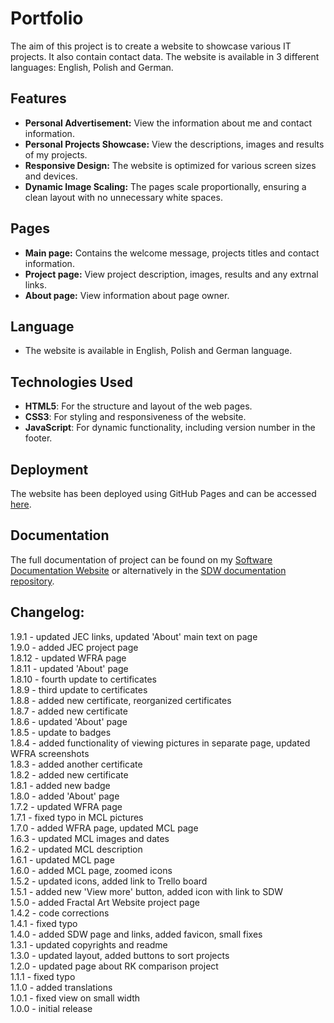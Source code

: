 # Portfolio

The aim of this project is to create a website to showcase various IT projects. It also contain contact data. The website is available in 3 different languages: English, Polish and German.

## Features

- **Personal Advertisement:** View the information about me and contact information.
- **Personal Projects Showcase:** View the descriptions, images and results of my projects.
- **Responsive Design:** The website is optimized for various screen sizes and devices.
- **Dynamic Image Scaling:** The pages scale proportionally, ensuring a clean layout with no unnecessary white spaces.

## Pages
- **Main page:** Contains the welcome message, projects titles and contact information.
- **Project page:** View project description, images, results and any extrnal links.
- **About page:** View information about page owner.


## Language
   - The website is available in English, Polish and German language.

## Technologies Used

- **HTML5**: For the structure and layout of the web pages.
- **CSS3**: For styling and responsiveness of the website.
- **JavaScript**: For dynamic functionality, including version number in the footer.

## Deployment  

The website has been deployed using GitHub Pages and can be accessed [here](https://patrickschroeder98.github.io/portfolio/).

## Documentation  

The full documentation of project can be found on my [Software Documentation Website](https://patrickschroeder98.github.io/software_documentation/portfolio_docs/index.html) or alternatively in the [SDW documentation repository](https://github.com/PatrickSchroeder98/software_documentation/tree/main/portfolio_docs).

 
## Changelog:  
1.9.1 - updated JEC links, updated 'About' main text on page    
1.9.0 - added JEC project page  
1.8.12 - updated WFRA page  
1.8.11 - updated 'About' page  
1.8.10 - fourth update to certificates  
1.8.9 - third update to certificates  
1.8.8 - added new certificate, reorganized certificates  
1.8.7 - added new certificate  
1.8.6 - updated 'About' page  
1.8.5 - update to badges  
1.8.4 - added functionality of viewing pictures in separate page, updated WFRA screenshots  
1.8.3 - added another certificate  
1.8.2 - added new certificate  
1.8.1 - added new badge  
1.8.0 - added 'About' page  
1.7.2 - updated WFRA page  
1.7.1 - fixed typo in MCL pictures  
1.7.0 - added WFRA page, updated MCL page  
1.6.3 - updated MCL images and dates  
1.6.2 - updated MCL description  
1.6.1 - updated MCL page  
1.6.0 - added MCL page, zoomed icons  
1.5.2 - updated icons, added link to Trello board  
1.5.1 - added new 'View more' button, added icon with link to SDW  
1.5.0 - added Fractal Art Website project page  
1.4.2 - code corrections  
1.4.1 - fixed typo  
1.4.0 - added SDW page and links, added favicon, small fixes  
1.3.1 - updated copyrights and readme  
1.3.0 - updated layout, added buttons to sort projects  
1.2.0 - updated page about RK comparison project  
1.1.1 - fixed typo  
1.1.0 - added translations  
1.0.1 - fixed view on small width  
1.0.0 - initial release  
